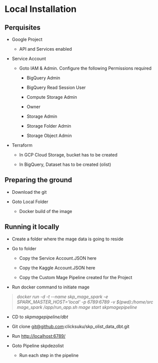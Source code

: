 # Local Installation

## Perquisites

- Google Project

  - API and Services enabled

- Service Account

  - Goto IAM & Admin. Configure the following Permissions required

    - BigQuery Admin

    - BigQuery Read Session User

    - Compute Storage Admin

    - Owner

    - Storage Admin

    - Storage Folder Admin

    - Storage Object Admin

- Terraform

  - In GCP Cloud Storage, bucket has to be created

  - In BigQuery, Dataset has to be created (olist)

## Preparing the ground

- Download the git

- Goto Local Folder

  - Docker build of the image

## Running it locally

- Create a folder where the mage data is going to reside

- Go to folder

  - Copy the Service Account.JSON here

  - Copy the Kaggle Account.JSON here

  - Copy the Custom Mage Pipeline created for the Project

- Run docker command to initiate mage

> *<span class="mark">docker run -d -t --name skp_mage_spark -e
> SPARK_MASTER_HOST='local' -p 6789:6789 -v \$(pwd):/home/src mage_spark
> /app/run_app.sh mage start skpmagepipeline</span>*

- CD to *skpmagepipeline/dbt*

- Git clone git@github.com:clicksuku/skp_olist_data_dbt.git

- Run <http://localhost:6789/>

- Goto Pipeline skpdezolist

  - Run each step in the pipeline

